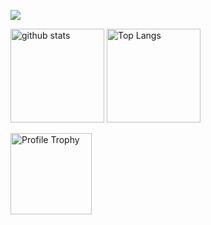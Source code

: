 ![](https://komarev.com/ghpvc/?username=zenolis)

<p> 
  <img alt="github stats" height="150px" src="https://github-readme-stats.vercel.app/api?username=zenolis&theme=nord&show_icons=ture&include_all_commits=true&hide_border=true" />
  <img alt="Top Langs" height="150px" src="https://github-readme-stats.vercel.app/api/top-langs/?username=zenolis&theme=nord&show_icons=true&layout=compact&hide_border=true" />
</p>

<p>
  <img alt="Profile Trophy" height="130px" src="https://github-profile-trophy.vercel.app?username=zenolis&theme=nord&no-frame=true"
</p>
